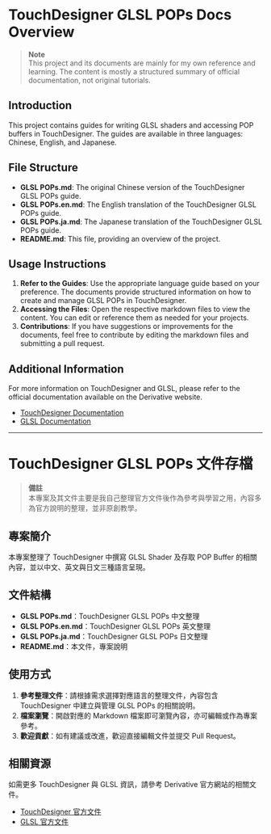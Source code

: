 # TouchDesigner GLSL POPs Docs Overview

> **Note**  
> This project and its documents are mainly for my own reference and learning. The content is mostly a structured summary of official documentation, not original tutorials.

## Introduction

This project contains guides for writing GLSL shaders and accessing POP buffers in TouchDesigner. The guides are available in three languages: Chinese, English, and Japanese.

## File Structure

- **GLSL POPs.md**: The original Chinese version of the TouchDesigner GLSL POPs guide.
- **GLSL POPs.en.md**: The English translation of the TouchDesigner GLSL POPs guide.
- **GLSL POPs.ja.md**: The Japanese translation of the TouchDesigner GLSL POPs guide.
- **README.md**: This file, providing an overview of the project.

## Usage Instructions

1. **Refer to the Guides**: Use the appropriate language guide based on your preference. The documents provide structured information on how to create and manage GLSL POPs in TouchDesigner.
2. **Accessing the Files**: Open the respective markdown files to view the content. You can edit or reference them as needed for your projects.
3. **Contributions**: If you have suggestions or improvements for the documents, feel free to contribute by editing the markdown files and submitting a pull request.

## Additional Information

For more information on TouchDesigner and GLSL, please refer to the official documentation available on the Derivative website.

- [TouchDesigner Documentation](https://docs.derivative.ca/)
- [GLSL Documentation](https://www.khronos.org/opengl/wiki/OpenGL_Shading_Language)

---

# TouchDesigner GLSL POPs 文件存檔

> **備註**  
> 本專案及其文件主要是我自己整理官方文件後作為參考與學習之用，內容多為官方說明的整理，並非原創教學。

## 專案簡介

本專案整理了 TouchDesigner 中撰寫 GLSL Shader 及存取 POP Buffer 的相關內容，並以中文、英文與日文三種語言呈現。

## 文件結構

- **GLSL POPs.md**：TouchDesigner GLSL POPs 中文整理
- **GLSL POPs.en.md**：TouchDesigner GLSL POPs 英文整理
- **GLSL POPs.ja.md**：TouchDesigner GLSL POPs 日文整理
- **README.md**：本文件，專案說明

## 使用方式

1. **參考整理文件**：請根據需求選擇對應語言的整理文件，內容包含 TouchDesigner 中建立與管理 GLSL POPs 的相關說明。
2. **檔案瀏覽**：開啟對應的 Markdown 檔案即可瀏覽內容，亦可編輯或作為專案參考。
3. **歡迎貢獻**：如有建議或改進，歡迎直接編輯文件並提交 Pull Request。

## 相關資源

如需更多 TouchDesigner 與 GLSL 資訊，請參考 Derivative 官方網站的相關文件。

- [TouchDesigner 官方文件](https://docs.derivative.ca/)
- [GLSL 官方文件](https://www.khronos.org/opengl/wiki/OpenGL_Shading_Language)